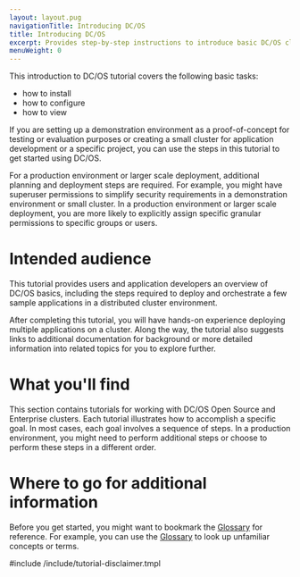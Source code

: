 ```yaml
---
layout: layout.pug
navigationTitle: Introducing DC/OS
title: Introducing DC/OS
excerpt: Provides step-by-step instructions to introduce basic DC/OS cluster tasks
menuWeight: 0
---
```

This introduction to DC/OS tutorial covers the following basic tasks:

- how to install
- how to configure
- how to view

If you are setting up a demonstration environment as a proof-of-concept for testing or evaluation purposes or creating a small cluster for application development or a specific project, you can use the steps in this tutorial to get started using DC/OS. 

For a production environment or larger scale deployment, additional planning and deployment steps are required. For example, you might have superuser permissions to simplify security requirements in a demonstration environment or small cluster. In a production environment or larger scale deployment, you are more likely to explicitly assign specific granular permissions to specific groups or users.

# Intended audience
This tutorial provides users and application developers an overview of DC/OS basics, including the steps required to deploy and orchestrate a few sample applications in a distributed cluster environment.

After completing this tutorial, you will have hands-on experience deploying multiple applications on a cluster. Along the way, the tutorial also suggests links to additional documentation for background or more detailed information into related topics for you to explore further.

# What you'll find
This section contains tutorials for working with DC/OS Open Source and Enterprise clusters. Each tutorial illustrates how to accomplish a specific goal. In most cases, each goal involves a sequence of steps. In a production environment, you might need to perform additional steps or choose to perform these steps in a different order. 

# Where to go for additional information
Before you get started, you might want to bookmark the [Glossary](glossary) for reference. For example, you can use the [Glossary](glossary) to look up unfamiliar concepts or terms.

#include /include/tutorial-disclaimer.tmpl
